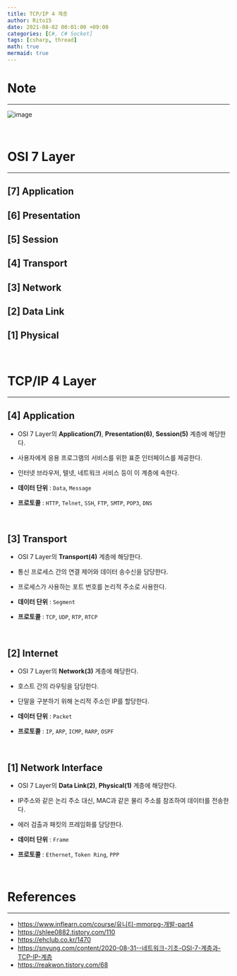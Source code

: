 ```yaml
---
title: TCP/IP 4 계층
author: Rito15
date: 2021-08-02 00:01:00 +09:00
categories: [C#, C# Socket]
tags: [csharp, thread]
math: true
mermaid: true
---
```


# Note
---

![image](https://user-images.githubusercontent.com/42164422/125401703-76d00d00-e3ee-11eb-8c47-913b113b2856.png)

<br>

# OSI 7 Layer
---

## **[7] Application**

## **[6] Presentation**

## **[5] Session**

## **[4] Transport**

## **[3] Network**

## **[2] Data Link**

## **[1] Physical**

<br>

# TCP/IP 4 Layer
---

## **[4] Application**
- OSI 7 Layer의 **Application(7)**, **Presentation(6)**, **Session(5)** 계층에 해당한다.
- 사용자에게 응용 프로그램의 서비스를 위한 표준 인터페이스를 제공한다.
- 인터넷 브라우저, 텔넷, 네트워크 서비스 등이 이 계층에 속한다.

- **데이터 단위** : `Data`, `Message`
- **프로토콜** : `HTTP`, `Telnet`, `SSH`, `FTP`, `SMTP`, `POP3`, `DNS`

<br>

## **[3] Transport**
- OSI 7 Layer의 **Transport(4)** 계층에 해당한다.
- 통신 프로세스 간의 연결 제어와 데이터 송수신을 담당한다.
- 프로세스가 사용하는 포트 번호를 논리적 주소로 사용한다.

- **데이터 단위** : `Segment`
- **프로토콜** : `TCP`, `UDP`, `RTP`, `RTCP`

<br>


## **[2] Internet**
- OSI 7 Layer의 **Network(3)** 계층에 해당한다.
- 호스트 간의 라우팅을 담당한다.
- 단말을 구분하기 위해 논리적 주소인 IP를 할당한다.

- **데이터 단위** : `Packet`
- **프로토콜** : `IP`, `ARP`, `ICMP`, `RARP`, `OSPF`

<br>


## **[1] Network Interface**
- OSI 7 Layer의 **Data Link(2)**, **Physical(1)** 계층에 해당한다.
- IP주소와 같은 논리 주소 대신, MAC과 같은 물리 주소를 참조하여 데이터를 전송한다.
- 에러 검출과 패킷의 프레임화를 담당한다.

- **데이터 단위** : `Frame`
- **프로토콜** : `Ethernet`, `Token Ring`, `PPP`

<br>




# References
---
- <https://www.inflearn.com/course/유니티-mmorpg-개발-part4>
- <https://shlee0882.tistory.com/110>
- <https://ehclub.co.kr/1470>
- <https://snyung.com/content/2020-08-31--네트워크-기초-OSI-7-계층과-TCP-IP-계층>
- <https://reakwon.tistory.com/68>







